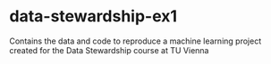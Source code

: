 # data-stewardship-ex1
Contains the data and code to reproduce a machine learning project created for the Data Stewardship course at TU Vienna

